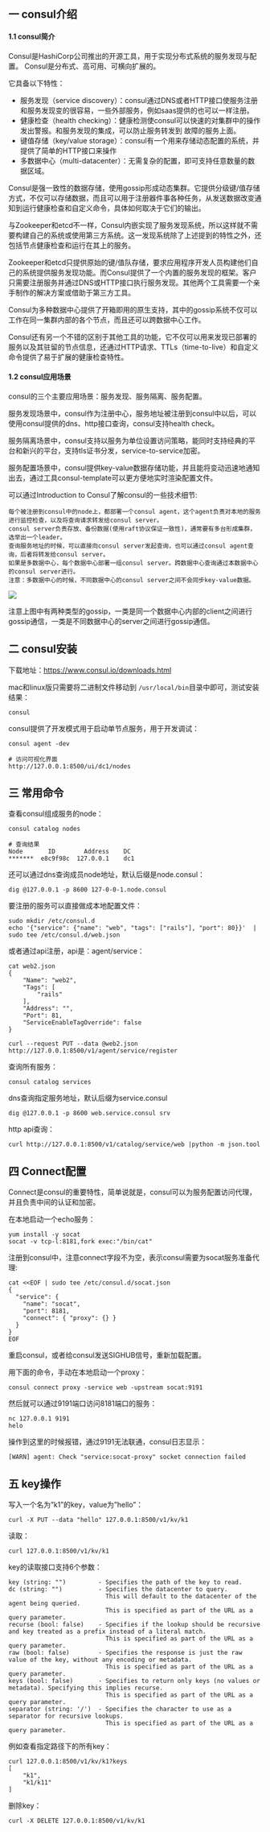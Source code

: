## 一 consul介绍 

#### 1.1 consul简介

Consul是HashiCorp公司推出的开源工具，用于实现分布式系统的服务发现与配置。 Consul是分布式、高可用、可横向扩展的。  

它具备以下特性：
- 服务发现（service discovery）：consul通过DNS或者HTTP接口使服务注册和服务发现变的很容易，一些外部服务，例如saas提供的也可以一样注册。
- 健康检查（health checking）：健康检测使consul可以快速的对集群中的操作发出警报。和服务发现的集成，可以防止服务转发到 故障的服务上面。
- 键值存储（key/value storage）：consul有一个用来存储动态配置的系统，并提供了简单的HTTP接口来操作
- 多数据中心（multi-datacenter）：无需复杂的配置，即可支持任意数量的数据区域。  

Consul是强一致性的数据存储，使用gossip形成动态集群。它提供分级键/值存储方式，不仅可以存储数据，而且可以用于注册器件事各种任务，从发送数据改变通知到运行健康检查和自定义命令，具体如何取决于它们的输出。  

与Zookeeper和etcd不一样，Consul内嵌实现了服务发现系统，所以这样就不需要构建自己的系统或使用第三方系统。这一发现系统除了上述提到的特性之外，还包括节点健康检查和运行在其上的服务。  

Zookeeper和etcd只提供原始的键/值队存储，要求应用程序开发人员构建他们自己的系统提供服务发现功能。而Consul提供了一个内置的服务发现的框架。客户只需要注册服务并通过DNS或HTTP接口执行服务发现。其他两个工具需要一个亲手制作的解决方案或借助于第三方工具。  

Consul为多种数据中心提供了开箱即用的原生支持，其中的gossip系统不仅可以工作在同一集群内部的各个节点，而且还可以跨数据中心工作。  

Consul还有另一个不错的区别于其他工具的功能，它不仅可以用来发现已部署的服务以及其驻留的节点信息，还通过HTTP请求、TTLs（time-to-live）和自定义命令提供了易于扩展的健康检查特性。  

#### 1.2 consul应用场景

consul的三个主要应用场景：服务发现、服务隔离、服务配置。  

服务发现场景中，consul作为注册中心，服务地址被注册到consul中以后，可以使用consul提供的dns、http接口查询，consul支持health check。   

服务隔离场景中，consul支持以服务为单位设置访问策略，能同时支持经典的平台和新兴的平台，支持tls证书分发，service-to-service加密。   

服务配置场景中，consul提供key-value数据存储功能，并且能将变动迅速地通知出去，通过工具consul-template可以更方便地实时渲染配置文件。   

可以通过Introduction to Consul了解consul的一些技术细节: 
```
每个被注册到consul中的node上，都部署一个consul agent，这个agent负责对本地的服务进行监控检查，以及将查询请求转发给consul server。
consul server负责存放、备份数据(使用raft协议保证一致性)，通常要有多台形成集群，选举出一个leader。
查询服务地址的时候，可以直接向consul server发起查询，也可以通过consul agent查询，后者将转发给consul server。
如果是多数据中心，每个数据中心部署一组consul server。跨数据中心查询通过本数据中心的consul server进行。
注意：多数据中心的时候，不同数据中心的consul server之间不会同步key-value数据。
```

![](../images/Golang/micro-03.png)  

注意上图中有两种类型的gossip，一类是同一个数据中心内部的client之间进行gossip通信，一类是不同数据中心的server之间进行gossip通信。  

## 二 consul安装

下载地址：https://www.consul.io/downloads.html

mac和linux版只需要将二进制文件移动到 `/usr/local/bin`目录中即可，测试安装结果：
```
consul
```

consul提供了开发模式用于启动单节点服务，用于开发调试：
```
consul agent -dev

# 访问可视化界面
http://127.0.0.1:8500/ui/dc1/nodes
```

## 三 常用命令

查看consul组成服务的node：
```
consul catalog nodes

# 查询结果
Node       ID        Address    DC
*******  e8c9f98c  127.0.0.1    dc1
```

还可以通过dns查询成员node地址，默认后缀是node.consul：
```
dig @127.0.0.1 -p 8600 127-0-0-1.node.consul
```

要注册的服务可以直接做成本地配置文件：
```
sudo mkdir /etc/consul.d
echo '{"service": {"name": "web", "tags": ["rails"], "port": 80}}'  | sudo tee /etc/consul.d/web.json
```

或者通过api注册，api是：agent/service：
```
cat web2.json
{
    "Name": "web2",
    "Tags": [
        "rails"
    ],
    "Address": "",
    "Port": 81,
    "ServiceEnableTagOverride": false
}

curl --request PUT --data @web2.json  http://127.0.0.1:8500/v1/agent/service/register
```

查询所有服务：
```
consul catalog services
```

dns查询指定服务地址，默认后缀为service.consul
```
dig @127.0.0.1 -p 8600 web.service.consul srv
```

http api查询：
```
curl http://127.0.0.1:8500/v1/catalog/service/web |python -m json.tool
```

## 四 Connect配置

Connect是consul的重要特性，简单说就是，consul可以为服务配置访问代理，并且负责中间的认证和加密。  

在本地启动一个echo服务：
```
yum install -y socat
socat -v tcp-l:8181,fork exec:"/bin/cat"
```

注册到consul中，注意connect字段不为空，表示consul需要为socat服务准备代理:
```
cat <<EOF | sudo tee /etc/consul.d/socat.json
{
  "service": {
    "name": "socat",
    "port": 8181,
    "connect": { "proxy": {} }
  }
}
EOF
```

重启consul，或者给consul发送SIGHUB信号，重新加载配置。  

用下面的命令，手动在本地启动一个proxy：
```
consul connect proxy -service web -upstream socat:9191
```

然后就可以通过9191端口访问8181端口的服务：
```
nc 127.0.0.1 9191
helo
```

操作到这里的时候报错，通过9191无法联通，consul日志显示：
```
[WARN] agent: Check "service:socat-proxy" socket connection failed
```

## 五 key操作

写入一个名为”k1”的key，value为”hello”：
```
curl -X PUT --data "hello" 127.0.0.1:8500/v1/kv/k1
```

读取：
```
curl 127.0.0.1:8500/v1/kv/k1
```

key的读取接口支持6个参数：
```
key (string: "")         - Specifies the path of the key to read.
dc (string: "")          - Specifies the datacenter to query. 
                           This will default to the datacenter of the agent being queried. 
                           This is specified as part of the URL as a query parameter.
recurse (bool: false)    - Specifies if the lookup should be recursive and key treated as a prefix instead of a literal match. 
                           This is specified as part of the URL as a query parameter.
raw (bool: false)        - Specifies the response is just the raw value of the key, without any encoding or metadata. 
                           This is specified as part of the URL as a query parameter.
keys (bool: false)       - Specifies to return only keys (no values or metadata). Specifying this implies recurse. 
                           This is specified as part of the URL as a query parameter.
separator (string: '/')  - Specifies the character to use as a separator for recursive lookups. 
                           This is specified as part of the URL as a query parameter.
```

例如查看指定路径下的所有key：
```
curl 127.0.0.1:8500/v1/kv/k1?keys
[
    "k1",
    "k1/k11"
]
```

删除key：
```
curl -X DELETE 127.0.0.1:8500/v1/kv/k1
```